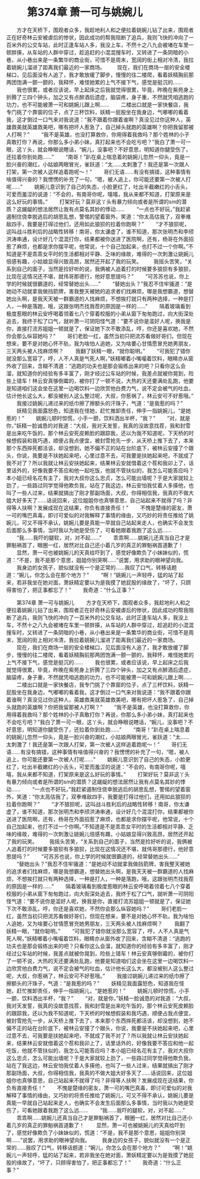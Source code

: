 # 　　第374章 萧一可与姚婉儿
　　方才在天桥下，围观者众多，我趁地利人和之便拉着姚婉儿钻了出来，围观者正在好奇林云安被虐后的惨状，因此成功的帮我阻断了追兵，我则飞快的冲向了一百米外的公交车站，此时正逢车站人多，我没上车，不然十之八九会被堵在车里一顿胖揍，从车站的人群中穿过，趁追赶的小混混搜车时，又转进了一条阴暗的小巷，从小巷出来是一条繁华的商业街，可惜不是周末，宽阔的街上相对冷清，我拉着姚婉儿溜进了距离我们最近的一家商场。
　　现在，我们在商场一层的安全楼梯口，见后面没有人追了，我才敢放缓了脚步，慢慢的往二楼爬，看着妖精胸前那两团饱满一颤一颤的，我释怀，难怪她累的上气不接下气，感觉是挺沉的……
　　我也很累，或者应该说，早上起床之后我就觉得很累，毕竟，昨晚在紫苑身上折腾了三四个钟头，加之又有点醉酒后遗症，脑袋疼，身子重，不然就凭咱逃跑的功力，也不可能被萧一可和姚婉儿跟上啊……
　　二楼出口就是一家快餐店，我专门挑了个靠窗的位子，点了三杯饮料，妖精一屁股坐在我身边，气嘟嘟的看着我，这才倒过一口气来对我说道：“我不跟着你跟着谁啊？真没见过你这种人，英雄救美就英雄救美吧，哪有把坏人惹急了，自己掉头就跑的英雄啊？你把我留那被人打啊？”
　　“我不是英雄，也没打算救你，你用得着我救吗？那个姓林的小子真敢打你？再说，你那么多小弟小妹，真打起来也不会吃亏吧？”我白了萧一可一眼，这丫头，就会睁眼说瞎话，“婉儿，没事吧？不好意思，明知道你腿受伤了，还拉着你到处跑……”
　　“南哥！”趴在桌上喘息着的姚婉儿忽然一仰头，竟是一脸兴奋的潮红，小姑娘两眼冒光，雀跃道：“太……太刺激了！我还是第一次跟人打架，第一次被人这样追着跑呢～！”
　　哥们无语……有没有搞错，这种事情有啥值得兴奋的？我愣愣的补充了一句，“嗯，被人追上，你可能还要第一次被人打呢……”
　　姚婉儿意识到了自己的失态，小脸更红了，吐出半截嫩红的小舌头，可爱而羞涩的说道：“不会的，有南哥你呢，嘻嘻，我从来都不知道，打架原来是这么好玩的事情。”
　　打架好玩？莫非这丫头有暴力倾向或者是所谓的sm的潜质？这龌龊的想法居然让我有点莫名其妙的悸动……
　　“一点也不好玩，”我赶紧遏制住侥幸脱逃后的胡思乱想，警惕的望着窗外，笑道：“你太高估我了，双拳难敌四手，我要是打得过他们，还用如此狼狈的拉着你跑啊？”
　　“才不狼狈呢，这叫战斗胜利后的战略性转移！南哥，你太谦虚了，谁不知道，那次张明杰和李颀洪涛串通，设计好几个混混打你，结果都被你送进了医院啊，还有，杨哥在外面招惹了麻烦，也都是求你摆平呢，他常说，十个自己加起来，也打不过一个你啊。”不知道是不是乖乖女平时的生活都相对平静、乏味的缘故，难得的一次刺激让姚婉儿倍感有趣，小姑娘显得兴致高昂，居然还开起了我的玩笑。
　　我摇头苦笑，“关系到自己的面子，当然是捡好听的说，我俩被人追着打的时候要多狼狈有多狼狈，比现在这情况还不堪，就伟哥那德行，他好意思提吗？”
　　“可苏苏也说，你上学的时候就很霸道的，经常替她出头……”
　　“替她出头？”我忍不住牢骚道：“是她动不动就拿我做挡箭牌，害我整天被她的追求者们找麻烦，哪是我想霸道，想替她出头啊，是我天天被一群霸道的人找麻烦，不想挨打就只有两种选择，一种是打人，一种是落跑，哦，这跟张明杰找我茬的原因是一样的……”
　　隔着玻璃看到极度惹眼的林云安呼喝着领着七八个穿着校服的小弟从窗下匆匆跑过，向大街深处追去，我终于松了口气，就听萧一可阴阳怪气道：“要不说你是滥好人呢，换我是你，直接打流苏姐姐一顿就是了，保证她下次不敢添乱，哼，你还是喜欢她，不然你会那么纵容她吗？”
　　哥们老脸一红，虽然当初只把流苏看做好哥们，但现在想来，要不是对她心怀不轨，我为啥怕人追她，又为啥要心甘情愿冒充她男朋友，三天两头被人找麻烦啊？
　　我翻了妖精一眼，“就你聪明。”
　　“可我犯了错你就没那么宽容了，哼，人不人真是气死人啊，”妖精嘟着小嘴嘬着饮料，眼睛亦从窗外收了回来，含糊不清道：“逃跑的功夫也是那会锻练出来的吧？只看你这么会溜，就知道你的经验有多丰富了，刚才经过公车站的时候，我差点就被你晃到，险些上错车！林云安真够倒霉的，被你打了一顿不说，大热的天还要满处乱跑，他要是知道咱们这会坐在这里一边喝饮料一边欣赏他白费力气，说不定会被气的吐血，估计他长这么大，都没被别人这么整过呢，大叔，你惹祸了，林云安可不好惹哦。”
　　我接过姚婉儿递过来的纸巾擦了擦额头的汗珠子，气道：“是我惹的吗？”
　　妖精见我面露怒色，知道我在怪她，赶忙推卸责任，伸手一指姚婉儿，“是她惹的！”
　　姚婉儿顿时惊慌，小手一颤，饮料洒出半杯，“我？”
　　“对，就是你，”妖精一脸诚恳的对我道：“大叔，我对天发誓，我真的没故意找茬，我和封雪是出来吃午饭的，那个林云安死皮赖脸的跟踪我，还以为我不知道呢，下天桥的时候想假装和我巧遇，顺便占我点便宜，被封雪抢先一步，从天桥上推下去了，本来那个东西摔死都活该，却没想到，她不偏不正的站在台阶底下，被林云安撞了个跟头，你说，我要是不扶她起来吧，心里过意不去，可我要是扶她起来吧，不就成了我不对了？所以我就让林云安扶她起来，结果林云安就借着这个茬和我卯上了，话里话外的，好像我要不答应和他一起吃饭，他就不管扶似的，我怎么可能答应吗？本小姐已经名花有主了，我对大叔你这么忠贞，怎么可能出墙呢？于是大家就较上劲了，一些路过同学觉得他欺负我，站在了我这边，林云安怕我仗着人多揍他，也叫了一些人过来，结果就搞出了刚才那副场面，大叔，你得相信我，我真的不做大姐大好多天了……话说回来，这位姐姐你也真够意思，自己站起来不就得了吗？非得等人扶啊？发展成现在这结果，你负有直接责任！”
　　不愧是楚缘的密友，萧一可的嘴巴真毒，即讨可爱似的对我解释了事情的缘由，又巧妙的将责任推给了姚婉儿，可又不得不承认，姚婉儿要是真能一早就自己站起来走人，也确实不会发生后面那么多事情，当时我以为她是受伤了，可看她跟着我跑了这么远……
　　“我……我吓的腿软，对，对不起……”
　　乖乖啊……姚婉儿还真当自己才是罪魁祸首了，眼圈一红，居然对比自己还小着几岁的真正的罪魁祸首道歉了！
　　显然，萧一可也被姚婉儿的天真给吓到了，感觉好像欺负了小妹妹似的，慌道：“不是，我不是那个意思，姐姐你别哭啊……”说罢，用求助的眼神望向我。
　　我身边的女孩子，貌似就没有一个是正常的……我叹了口气，转移话题道：“婉儿，你怎么会在那个地方？”
　　“啊！”姚婉儿一声轻呼，猛的站了起来，若非我坐在她对面，萧妖精定要以为是我摸了她屁股的缘故了，“坏了，只顾得害怕了，把正事都忘了！”
　　我奇道：“什么正事？”

　　第374章 萧一可与姚婉儿
　　方才在天桥下，围观者众多，我趁地利人和之便拉着姚婉儿钻了出来，围观者正在好奇林云安被虐后的惨状，因此成功的帮我阻断了追兵，我则飞快的冲向了一百米外的公交车站，此时正逢车站人多，我没上车，不然十之八九会被堵在车里一顿胖揍，从车站的人群中穿过，趁追赶的小混混搜车时，又转进了一条阴暗的小巷，从小巷出来是一条繁华的商业街，可惜不是周末，宽阔的街上相对冷清，我拉着姚婉儿溜进了距离我们最近的一家商场。
　　现在，我们在商场一层的安全楼梯口，见后面没有人追了，我才敢放缓了脚步，慢慢的往二楼爬，看着妖精胸前那两团饱满一颤一颤的，我释怀，难怪她累的上气不接下气，感觉是挺沉的……
　　我也很累，或者应该说，早上起床之后我就觉得很累，毕竟，昨晚在紫苑身上折腾了三四个钟头，加之又有点醉酒后遗症，脑袋疼，身子重，不然就凭咱逃跑的功力，也不可能被萧一可和姚婉儿跟上啊……
　　二楼出口就是一家快餐店，我专门挑了个靠窗的位子，点了三杯饮料，妖精一屁股坐在我身边，气嘟嘟的看着我，这才倒过一口气来对我说道：“我不跟着你跟着谁啊？真没见过你这种人，英雄救美就英雄救美吧，哪有把坏人惹急了，自己掉头就跑的英雄啊？你把我留那被人打啊？”
　　“我不是英雄，也没打算救你，你用得着我救吗？那个姓林的小子真敢打你？再说，你那么多小弟小妹，真打起来也不会吃亏吧？”我白了萧一可一眼，这丫头，就会睁眼说瞎话，“婉儿，没事吧？不好意思，明知道你腿受伤了，还拉着你到处跑……”
　　“南哥！”趴在桌上喘息着的姚婉儿忽然一仰头，竟是一脸兴奋的潮红，小姑娘两眼冒光，雀跃道：“太……太刺激了！我还是第一次跟人打架，第一次被人这样追着跑呢～！”
　　哥们无语……有没有搞错，这种事情有啥值得兴奋的？我愣愣的补充了一句，“嗯，被人追上，你可能还要第一次被人打呢……”
　　姚婉儿意识到了自己的失态，小脸更红了，吐出半截嫩红的小舌头，可爱而羞涩的说道：“不会的，有南哥你呢，嘻嘻，我从来都不知道，打架原来是这么好玩的事情。”
　　打架好玩？莫非这丫头有暴力倾向或者是所谓的sm的潜质？这龌龊的想法居然让我有点莫名其妙的悸动……
　　“一点也不好玩，”我赶紧遏制住侥幸脱逃后的胡思乱想，警惕的望着窗外，笑道：“你太高估我了，双拳难敌四手，我要是打得过他们，还用如此狼狈的拉着你跑啊？”
　　“才不狼狈呢，这叫战斗胜利后的战略性转移！南哥，你太谦虚了，谁不知道，那次张明杰和李颀洪涛串通，设计好几个混混打你，结果都被你送进了医院啊，还有，杨哥在外面招惹了麻烦，也都是求你摆平呢，他常说，十个自己加起来，也打不过一个你啊。”不知道是不是乖乖女平时的生活都相对平静、乏味的缘故，难得的一次刺激让姚婉儿倍感有趣，小姑娘显得兴致高昂，居然还开起了我的玩笑。
　　我摇头苦笑，“关系到自己的面子，当然是捡好听的说，我俩被人追着打的时候要多狼狈有多狼狈，比现在这情况还不堪，就伟哥那德行，他好意思提吗？”
　　“可苏苏也说，你上学的时候就很霸道的，经常替她出头……”
　　“替她出头？”我忍不住牢骚道：“是她动不动就拿我做挡箭牌，害我整天被她的追求者们找麻烦，哪是我想霸道，想替她出头啊，是我天天被一群霸道的人找麻烦，不想挨打就只有两种选择，一种是打人，一种是落跑，哦，这跟张明杰找我茬的原因是一样的……”
　　隔着玻璃看到极度惹眼的林云安呼喝着领着七八个穿着校服的小弟从窗下匆匆跑过，向大街深处追去，我终于松了口气，就听萧一可阴阳怪气道：“要不说你是滥好人呢，换我是你，直接打流苏姐姐一顿就是了，保证她下次不敢添乱，哼，你还是喜欢她，不然你会那么纵容她吗？”
　　哥们老脸一红，虽然当初只把流苏看做好哥们，但现在想来，要不是对她心怀不轨，我为啥怕人追她，又为啥要心甘情愿冒充她男朋友，三天两头被人找麻烦啊？
　　我翻了妖精一眼，“就你聪明。”
　　“可我犯了错你就没那么宽容了，哼，人不人真是气死人啊，”妖精嘟着小嘴嘬着饮料，眼睛亦从窗外收了回来，含糊不清道：“逃跑的功夫也是那会锻练出来的吧？只看你这么会溜，就知道你的经验有多丰富了，刚才经过公车站的时候，我差点就被你晃到，险些上错车！林云安真够倒霉的，被你打了一顿不说，大热的天还要满处乱跑，他要是知道咱们这会坐在这里一边喝饮料一边欣赏他白费力气，说不定会被气的吐血，估计他长这么大，都没被别人这么整过呢，大叔，你惹祸了，林云安可不好惹哦。”
　　我接过姚婉儿递过来的纸巾擦了擦额头的汗珠子，气道：“是我惹的吗？”
　　妖精见我面露怒色，知道我在怪她，赶忙推卸责任，伸手一指姚婉儿，“是她惹的！”
　　姚婉儿顿时惊慌，小手一颤，饮料洒出半杯，“我？”
　　“对，就是你，”妖精一脸诚恳的对我道：“大叔，我对天发誓，我真的没故意找茬，我和封雪是出来吃午饭的，那个林云安死皮赖脸的跟踪我，还以为我不知道呢，下天桥的时候想假装和我巧遇，顺便占我点便宜，被封雪抢先一步，从天桥上推下去了，本来那个东西摔死都活该，却没想到，她不偏不正的站在台阶底下，被林云安撞了个跟头，你说，我要是不扶她起来吧，心里过意不去，可我要是扶她起来吧，不就成了我不对了？所以我就让林云安扶她起来，结果林云安就借着这个茬和我卯上了，话里话外的，好像我要不答应和他一起吃饭，他就不管扶似的，我怎么可能答应吗？本小姐已经名花有主了，我对大叔你这么忠贞，怎么可能出墙呢？于是大家就较上劲了，一些路过同学觉得他欺负我，站在了我这边，林云安怕我仗着人多揍他，也叫了一些人过来，结果就搞出了刚才那副场面，大叔，你得相信我，我真的不做大姐大好多天了……话说回来，这位姐姐你也真够意思，自己站起来不就得了吗？非得等人扶啊？发展成现在这结果，你负有直接责任！”
　　不愧是楚缘的密友，萧一可的嘴巴真毒，即讨可爱似的对我解释了事情的缘由，又巧妙的将责任推给了姚婉儿，可又不得不承认，姚婉儿要是真能一早就自己站起来走人，也确实不会发生后面那么多事情，当时我以为她是受伤了，可看她跟着我跑了这么远……
　　“我……我吓的腿软，对，对不起……”
　　乖乖啊……姚婉儿还真当自己才是罪魁祸首了，眼圈一红，居然对比自己还小着几岁的真正的罪魁祸首道歉了！
　　显然，萧一可也被姚婉儿的天真给吓到了，感觉好像欺负了小妹妹似的，慌道：“不是，我不是那个意思，姐姐你别哭啊……”说罢，用求助的眼神望向我。
　　我身边的女孩子，貌似就没有一个是正常的……我叹了口气，转移话题道：“婉儿，你怎么会在那个地方？”
　　“啊！”姚婉儿一声轻呼，猛的站了起来，若非我坐在她对面，萧妖精定要以为是我摸了她屁股的缘故了，“坏了，只顾得害怕了，把正事都忘了！”
　　我奇道：“什么正事？”
